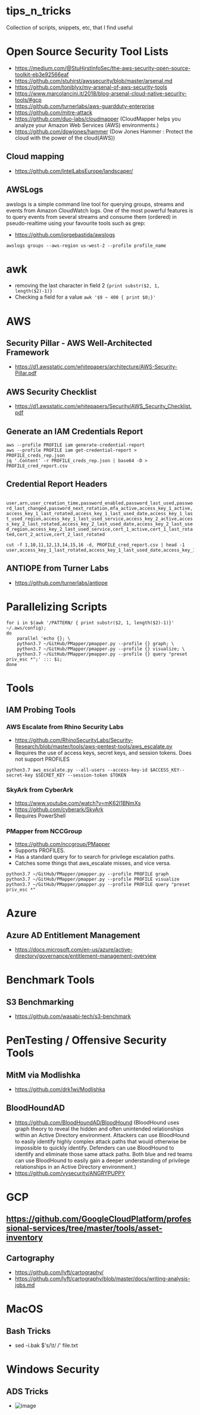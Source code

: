 # tips_n_tricks
Collection of scripts, snippets, etc, that I find useful

# Open Source Security Tool Lists
* https://medium.com/@StuHirstInfoSec/the-aws-security-open-source-toolkit-eb3e92566eaf
* https://github.com/stuhirst/awssecurity/blob/master/arsenal.md
* https://github.com/toniblyx/my-arsenal-of-aws-security-tools
* https://www.marcolancini.it/2018/blog-arsenal-cloud-native-security-tools/#gcp
* https://github.com/turnerlabs/aws-guardduty-enterprise
* https://github.com/mitre-attack
* https://github.com/duo-labs/cloudmapper (CloudMapper helps you analyze your Amazon Web Services (AWS) environments.)
* https://github.com/dowjones/hammer (Dow Jones Hammer : Protect the cloud with the power of the cloud(AWS))

## Cloud mapping
* https://github.com/IntelLabsEurope/landscaper/

## AWSLogs
awslogs is a simple command line tool for querying groups, streams and events from Amazon CloudWatch logs.
One of the most powerful features is to query events from several streams and consume them (ordered) in pseudo-realtime using your favourite tools such as grep:

* https://github.com/jorgebastida/awslogs

`awslogs groups --aws-region us-west-2 --profile profile_name`

# awk
* removing the last character in field 2 `{print substr($2, 1, length($2)-1)}`
* Checking a field for a value `awk '$9 ~ 400 { print $0;}'`


# AWS
## Security Pillar - AWS Well-Architected Framework		
* https://d1.awsstatic.com/whitepapers/architecture/AWS-Security-Pillar.pdf
## AWS Security Checklist	
* https://d1.awsstatic.com/whitepapers/Security/AWS_Security_Checklist.pdf

## Generate an IAM Credentials Report
```
aws --profile PROFILE iam generate-credential-report
aws --profile PROFILE iam get-credential-report > PROFILE_creds_rep.json
jq '.Content' -r PROFILE_creds_rep.json | base64 -D > PROFILE_cred_report.csv
```

## Credential Report Headers
`
user,arn,user_creation_time,password_enabled,password_last_used,password_last_changed,password_next_rotation,mfa_active,access_key_1_active,access_key_1_last_rotated,access_key_1_last_used_date,access_key_1_last_used_region,access_key_1_last_used_service,access_key_2_active,access_key_2_last_rotated,access_key_2_last_used_date,access_key_2_last_used_region,access_key_2_last_used_service,cert_1_active,cert_1_last_rotated,cert_2_active,cert_2_last_rotated`

```
cut -f 1,10,11,12,13,14,15,16 -d, PROFILE_cred_report.csv | head -1
user,access_key_1_last_rotated,access_key_1_last_used_date,access_key_1_last_used_region,access_key_1_last_used_service,access_key_2_active,access_key_2_last_rotated,access_key_2_last_used_date
```

## ANTIOPE from Turner Labs
* https://github.com/turnerlabs/antiope


# Parallelizing Scripts
```
for i in $(awk '/PATTERN/ { print substr($2, 1, length($2)-1)}' ~/.aws/config); 
do 
    parallel 'echo {}; \ 
    python3.7 ~/GitHub/PMapper/pmapper.py --profile {} graph; \
    python3.7 ~/GitHub/PMapper/pmapper.py --profile {} visualize; \
    python3.7 ~/GitHub/PMapper/pmapper.py --profile {} query "preset priv_esc *";' ::: $i; 
done
```

# Tools

## IAM Probing Tools
### AWS Escalate from Rhino Security Labs
* https://github.com/RhinoSecurityLabs/Security-Research/blob/master/tools/aws-pentest-tools/aws_escalate.py
* Requires the use of access keys, secret keys, and session tokens. Does not support PROFILES

`python3.7 aws_escalate.py --all-users --access-key-id $ACCESS_KEY--secret-key $SECRET_KEY --session-token $TOKEN`

### SkyArk from CyberArk
* https://www.youtube.com/watch?v=mK62I1BNmXs
* https://github.com/cyberark/SkyArk
* Requires PowerShell

### PMapper from NCCGroup
* https://github.com/nccgroup/PMapper
* Supports PROFILES.
* Has a standard query for to search for privilege escalation paths. 
* Catches some things that aws_escalate misses, and vice versa.

```
python3.7 ~/GitHub/PMapper/pmapper.py --profile PROFILE graph
python3.7 ~/GitHub/PMapper/pmapper.py --profile PROFILE visualize
python3.7 ~/GitHub/PMapper/pmapper.py --profile PROFILE query "preset priv_esc *"
```


# Azure
## Azure AD Entitlement Management
* https://docs.microsoft.com/en-us/azure/active-directory/governance/entitlement-management-overview

# Benchmark Tools
## S3 Benchmarking
* https://github.com/wasabi-tech/s3-benchmark


# PenTesting / Offensive Security Tools
## MitM via Modlishka
* https://github.com/drk1wi/Modlishka

## BloodHoundAD
* https://github.com/BloodHoundAD/BloodHound (BloodHound uses graph theory to reveal the hidden and often unintended relationships within an Active Directory environment. Attackers can use BloodHound to easily identify highly complex attack paths that would otherwise be impossible to quickly identify. Defenders can use BloodHound to identify and eliminate those same attack paths. Both blue and red teams can use BloodHound to easily gain a deeper understanding of privilege relationships in an Active Directory environment.)
* https://github.com/vysecurity/ANGRYPUPPY


# GCP
## https://github.com/GoogleCloudPlatform/professional-services/tree/master/tools/asset-inventory

## Cartography
* https://github.com/lyft/cartography/
* https://github.com/lyft/cartography/blob/master/docs/writing-analysis-jobs.md


# MacOS
## Bash Tricks
* sed -i.bak $'s/\t/  /' file.txt


# Windows Security
## ADS Tricks
* ![image](https://user-images.githubusercontent.com/19599038/205194139-9da52708-9382-45cc-af0f-5ed798d2b750.png)
